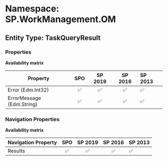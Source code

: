# Namespace: SP.WorkManagement.OM

## Entity Type: TaskQueryResult

### Properties

**Availability matrix**

Property | SPO | SP 2019 | SP 2016 | SP 2013
----------|:---:|:-------:|:-------:|:-------
Error (Edm.Int32) | ✅ | ✅ | ✅ | ✅
ErrorMessage (Edm.String) | ✅ | ✅ | ✅ | ✅

### Navigation Properties

**Availability matrix**

Navigation Property | SPO | SP 2019 | SP 2016 | SP 2013
----------|:---:|:-------:|:-------:|:-------
Results | ✅ | ✅ | ✅ | ✅
